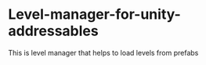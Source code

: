 # Level-manager-for-unity-addressables
This is level manager that helps to load levels from prefabs 
